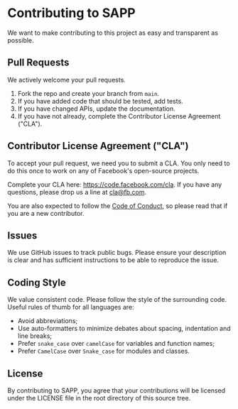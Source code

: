 # Contributing to SAPP

We want to make contributing to this project as easy and transparent as
possible.

## Pull Requests

We actively welcome your pull requests.

1. Fork the repo and create your branch from `main`.
2. If you have added code that should be tested, add tests.
3. If you have changed APIs, update the documentation.
4. If you have not already, complete the Contributor License Agreement ("CLA").

## Contributor License Agreement ("CLA")

To accept your pull request, we need you to submit a CLA. You only need to do
this once to work on any of Facebook's open-source projects.

Complete your CLA here: <https://code.facebook.com/cla>. If you have any
questions, please drop us a line at cla@fb.com.

You are also expected to follow the [Code of Conduct](CODE_OF_CONDUCT.md), so
please read that if you are a new contributor.

## Issues

We use GitHub issues to track public bugs. Please ensure your description is
clear and has sufficient instructions to be able to reproduce the issue.

## Coding Style

We value consistent code. Please follow the style of the surrounding code.
Useful rules of thumb for all languages are:

- Avoid abbreviations;
- Use auto-formatters to minimize debates about spacing, indentation and line
  breaks;
- Prefer `snake_case` over `camelCase` for variables and function names;
- Prefer `CamelCase` over `Snake_case` for modules and classes.

## License

By contributing to SAPP, you agree that your contributions will be licensed
under the LICENSE file in the root directory of this source tree.
